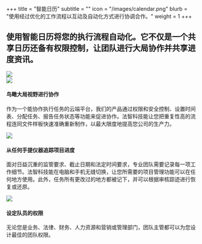 +++
title = "智能日历"
subtitle = ""
icon = "/images/calendar.png"
blurb = "使用经过优化的工作流程以互动及自动化方式进行协调合作。"
weight = 1
+++
<div class="product-content-block">
    <div class="product-content-block-content">
        <h2>
          使用智能日历将您的执行流程自动化。它不仅是一个共享日历还备有权限控制，让团队进行大局协作并共享进度资讯。
        </h2>
    </div>
    <div class="product-content-block-image-container">
      <img class="product-content-block-image" src="/images/calendar-screenshot.png" />
    </div>
</div>
<div class="container content-padding">
    <div class="row">
        <div class="col-sm-4 product-feature-block">
            <img class="product-feature-icon" src="/images/calendar-group-icon.png" />
            <h4>
              鸟瞰大局视野进行协作
            </h4>
            <p>
              作为一个能协作执行任务的云端平台，我们的产品通过权限和安全控制、设置时间表、分配任务、报告任务状态等功能来促进协作。法智科技能让您把重复性高的流程连同文件样板快速准确重新制作，以最大限度地提高您公司的生产力。
            </p>
        </div>
        <div class="col-sm-4 product-feature-block">
            <img class="product-feature-icon" src="/images/calendar-search-icon.png" />
            <h4>
              从任何手提仪器追踪项目进度
            </h4>
            <p>
              面对日益沉重的监管要求、截止日期和法定时间要求，专业团队需要记录每一项工作细节。法智科技能在电脑和手机无缝切换，让您所需要的项目管理功能可以在任何地方使用。此外，任务所有更改过的地方都被记下，并可以根据审核踪迹进行恢复或还原。
            </p>
        </div>
        <div class="col-sm-4 product-feature-block">
            <img class="product-feature-icon" src="/images/calendar-communicate-icon.png" />
            <h4>
              设定队员的权限
            </h4>
            <p>
              无论您是业务、法律、财务、人力资源和营销或管理部门，团队主管都可以为您设计最佳的团队权限。
            </p>
        </div>
    </div>
</div>
